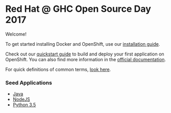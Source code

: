 # Red Hat @ GHC Open Source Day 2017

Welcome!

To get started installing Docker and OpenShift, use our [installation guide](https://github.com/eleanordare/red-hat-osd-2017/blob/master/install.md).

Check out our [quickstart guide](https://github.com/eleanordare/red-hat-osd-2017/blob/master/deploy.md) to build and deploy your first application on OpenShift. You can also find more information in the [official documentation](https://docs.openshift.org/3.6/welcome/index.html).

For quick definitions of common terms, [look here](https://github.com/eleanordare/red-hat-osd-2017/blob/master/terms.md).

### Seed Applications
* [Java](https://github.com/rynefagin/java-seed-ghc)
* [NodeJS](https://github.com/ematusov/nodejs-ex)
* [Python 3.5](https://github.com/eleanordare/flask-python-openshift)
